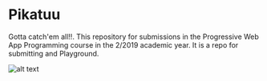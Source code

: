 # Pikatuu
Gotta catch'em all!!. 
This repository for submissions in the Progressive Web App Programming course in the 2/2019 academic year. It is a repo for submitting and Playground.

![alt text](https://i.ytimg.com/vi/Cw6kEG1z2ow/maxresdefault.jpg "Logo Title Text 1")
